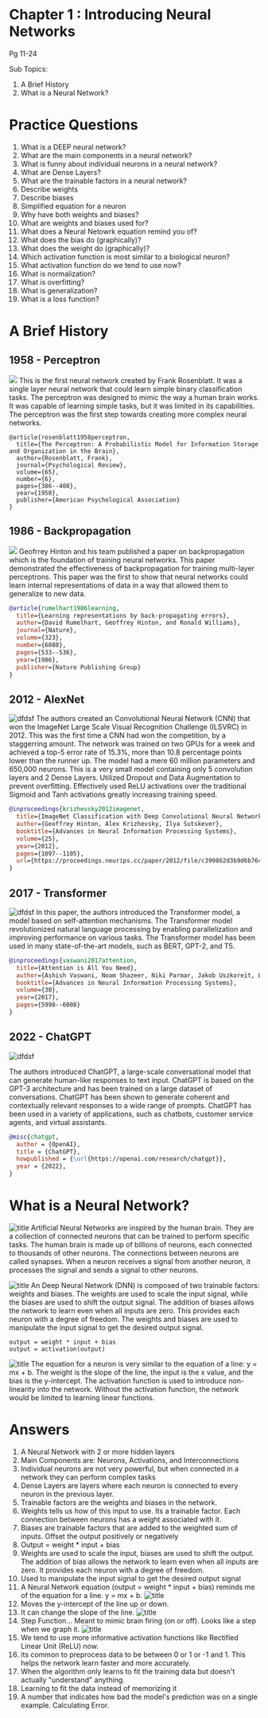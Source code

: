# Chapter 1 : Introducing Neural Networks
Pg 11-24

Sub Topics:
1. A Brief History
2. What is a Neural Network?

# Practice Questions
1. What is a DEEP neural network?
2. What are the main components in a neural network?
3. What is funny about individual neurons in a neural network?
4. What are Dense Layers?
5. What are the trainable factors in a neural network?
6. Describe weights
7. Describe biases
8. Simplified equation for a neuron
9. Why have both weights and biases?
10. What are weights and biases used for?
11. What does a Neural Netowrk equation remind you of?
12. What does the bias do (graphically)?
13. What does the weight do (graphically)?
14. Which activation function is most similar to a biological neuron?
15. What activation function do we tend to use now?
16. What is normalization?
17. What is overfitting?
18. What is generalization?
19. What is a loss function?

# A Brief History

## 1958 - Perceptron
![](../References/perceptron.png)
This is the first neural network created by Frank Rosenblatt. It was a single layer neural network that could learn simple binary classification tasks. The perceptron was designed to mimic the way a human brain works. It was capable of learning simple tasks, but it was limited in its capabilities. The perceptron was the first step towards creating more complex neural networks.

```
@article{rosenblatt1958perceptron,
  title={The Perceptron: A Probabilistic Model for Information Storage and Organization in the Brain},
  author={Rosenblatt, Frank},
  journal={Psychological Review},
  volume={65},
  number={6},
  pages={386--408},
  year={1958},
  publisher={American Psychological Association}
}
```


## 1986 - Backpropagation
![](../References/backpropogation.png)
Geofrrey Hinton and his team published a paper on backpropagation which is the foundation of training neural networks. This paper demonstrated the effectiveness of backpropagation for training multi-layer perceptrons. This paper was the first to show that neural networks could learn internal representations of data in a way that allowed them to generalize to new data. 

```bibtex
@article{rumelhart1986learning,
  title={Learning representations by back-propagating errors},
  author={David Rumelhart, Geoffrey Hinton, and Ronald Williams},
  journal={Nature},
  volume={323},
  number={6088},
  pages={533--536},
  year={1986},
  publisher={Nature Publishing Group}
}
```


## 2012 - AlexNet 
![dfdsf](../References/alexnet.png)
The authors created an Convolutional Neural Network (CNN) that won the ImageNet Large Scale Visual Recognition Challenge (ILSVRC) in 2012. This was the first time a CNN had won the competition, by a staggerring amount. The network was trained on two GPUs for a week and achieved a top-5 error rate of 15.3%, more than 10.8 percentage points lower than the runner up. The model had a mere 60 million parameters and 650,000 neurons. This is a very small model containing only 5 convolution layers and 2 Dense Layers. Utilized Dropout and Data Augmentation to prevent overfitting. Effectively used ReLU activations over the traditional Sigmoid and Tanh activations greatly increasing training speed. 

```bibtex
@inproceedings{krizhevsky2012imagenet,
  title={ImageNet Classification with Deep Convolutional Neural Networks},
  author={Geoffrey Hinton, Alex Krizhevsky, Ilya Sutskever},
  booktitle={Advances in Neural Information Processing Systems},
  volume={25},
  year={2012},
  pages={1097--1105},
  url={https://proceedings.neurips.cc/paper/2012/file/c399862d3b9d6b76c8436e924a68c45b-Paper.pdf}
}
```
## 2017 - Transformer
![dfdsf](../References/transformers.png)
In this paper, the authors introduced the Transformer model, a model based on self-attention mechanisms. The Transformer model revolutionized natural language processing by enabling parallelization and improving performance on various tasks. The Transformer model has been used in many state-of-the-art models, such as BERT, GPT-2, and T5.


```bibtex
@inproceedings{vaswani2017attention,
  title={Attention is All You Need},
  author={Ashish Vaswani, Noam Shazeer, Niki Parmar, Jakob Uszkoreit, Llion Jones, Aidan N. Gomez, Łukasz Kaiser, and Illia Polosukhin},
  booktitle={Advances in Neural Information Processing Systems},
  volume={30},
  year={2017},
  pages={5998--6008}
}
```

## 2022 - ChatGPT
![dfdsf](../References/chatgpt.png)

The authors introduced ChatGPT, a large-scale conversational model that can generate human-like responses to text input. ChatGPT is based on the GPT-3 architecture and has been trained on a large dataset of conversations. ChatGPT has been shown to generate coherent and contextually relevant responses to a wide range of prompts. ChatGPT has been used in a variety of applications, such as chatbots, customer service agents, and virtual assistants.

```bibtex
@misc{chatgpt,
  author = {OpenAI},
  title = {ChatGPT},
  howpublished = {\url{https://openai.com/research/chatgpt}},
  year = {2022},
}
```

# What is a Neural Network?

![title](../References/compare.png)
Artificial Neural Networks are inspired by the human brain. They are a collection of connected neurons that can be trained to perform specific tasks. The human brain is made up of billions of neurons, each connected to thousands of other neurons. The connections between neurons are called synapses. When a neuron receives a signal from another neuron, it processes the signal and sends a signal to other neurons.

![title](../References/nn.png)
An Deep Neural Network (DNN) is composed of two trainable factors: weights and biases. The weights are used to scale the input signal, while the biases are used to shift the output signal. The addition of biases allows the network to learn even when all inputs are zero. This provides each neuron with a degree of freedom. The weights and biases are used to manipulate the input signal to get the desired output signal.

```
output = weight * input + bias
output = activation(output)
```
![title](../References/line2.png)
The equation for a neuron is very similar to the equation of a line: y = mx + b. The weight is the slope of the line, the input is the x value, and the bias is the y-intercept. The activation function is used to introduce non-linearity into the network. Without the activation function, the network would be limited to learning linear functions.


# Answers
1. A Neural Network with 2 or more hidden layers
2. Main Components are: Neurons, Activations, and Interconnections
3. Individual neurons are not very powerful, but when connected in a network they can perform complex tasks
4. Dense Layers are layers where each neuron is connected to every neuron in the previous layer. 
5. Trainable factors are the weights and biases in the network.
6. Weights tells us how of this input to use. Its a trainable factor. Each connection between neurons has a weight associated with it. 
7. Biases are trainable factors that are added to the weighted sum of inputs. Offset the output positively or negatively
8. Output = weight * input + bias
9. Weights are used to scale the input, biases are used to shift the output. The addition of bias allows the network to learn even when all inputs are zero. It provides each neuron with a degree of freedom. 
10. Used to manipulate the input signal to get the desired output signal
11. A Neural Network equation (output = weight * input + bias) reminds me of the equation for a line. y = mx + b.
![title](../References/line2.png)
12. Moves the y-intercept of the line up or down.
13. It can change the slope of the line.
![title](../References/line3.png)
14. Step Function... Meant to mimic brain firing (on or off). Looks like a step when we graph it.
![title](../references/step.png)
15. We tend to use more informative activation functions like Rectified Linear Unit (ReLU) now.
16. its common to preprocess data to be between 0 or 1 or -1 and 1. This helps the network learn faster and more accurately.
17. When the algorithm only learns to fit the training data but doesn't actually "understand" anything.
18. Learning to fit the data instead of memorizing it
19. A number that indicates how bad the model's prediction was on a single example. Calculating Error.